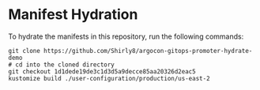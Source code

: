 # Manifest Hydration

To hydrate the manifests in this repository, run the following commands:

```shell
git clone https://github.com/Shirly8/argocon-gitops-promoter-hydrate-demo
# cd into the cloned directory
git checkout 1d1dede19de3c1d3d5a9decce85aa20326d2eac5
kustomize build ./user-configuration/production/us-east-2
```
